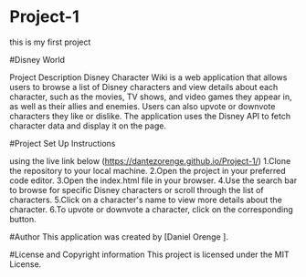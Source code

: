 # Project-1
this is my first project



#Disney World

Project Description
Disney Character Wiki is a web application that allows users to browse a list of Disney characters and view details about each character, such as the movies, TV shows, and video games they appear in, as well as their allies and enemies. Users can also upvote or downvote characters they like or dislike. The application uses the Disney API to fetch character data and display it on the page.
  

#Project Set Up Instructions

using  the live link below
(https://dantezorenge.github.io/Project-1/)
1.Clone the repository to your local machine.
2.Open the project in your preferred code editor.
3.Open the index.html file in your browser.
4.Use the search bar to browse for specific Disney characters or scroll through the list of characters.
5.Click on a character's name to view more details about the character.
6.To upvote or downvote a character, click on the corresponding button.

#Author
This application was created by [Daniel Orenge ].


#License and Copyright information
This project is licensed under the MIT License.